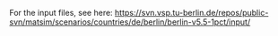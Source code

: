 For the input files, see here: https://svn.vsp.tu-berlin.de/repos/public-svn/matsim/scenarios/countries/de/berlin/berlin-v5.5-1pct/input/